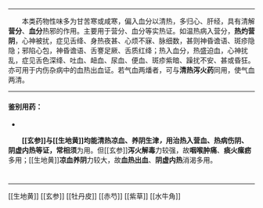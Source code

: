 ---

&emsp;&emsp;本类药物性味多为甘苦寒或咸寒，偏入血分以清热，多归心、肝经，具有清解**营分**、**血分**热邪的作用。主要用于营分、血分等实热证。如温热病入营分，**热灼营阴**，心神被扰，症见舌绛、身热夜甚、心烦不寐、脉细数，甚则神昏谵语、斑疹隐隐；邪陷心包，神昏谵语、舌謇足厥、舌质红绛；热入血分，热盛迫血，心神扰乱，症见舌色深绛、吐血、衄血、尿血、便血、斑疹紫暗、躁扰不安、甚或昏狂。亦可用于内伤杂病中的血热出血证。若气血两燔者，可与**清热泻火药**同用，使气血两清。

___

#### 鉴别用药：
-
&emsp;&emsp;**[[玄参]]**与**[[生地黄]]**均能清热凉血、养阴生津<dfn>，</dfn>用治热入营血、热病伤阴、阴虚内热等证，常**相须**为用。但[[玄参]]**泻火解毒**力较强，故**咽喉肿痛**、**痰火瘰疬**多用；[[生地黄]]**凉血养阴**力较大，故**血热出血**、**阴虚内热**消渴多用。

#
___

[[生地黄]]
[[玄参]]
[[牡丹皮]]
[[赤芍]]
[[紫草]]
[[水牛角]]